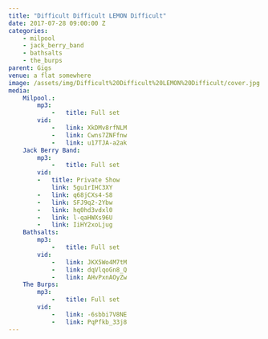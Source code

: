 ```yaml
---
title: "Difficult Difficult LEMON Difficult"
date: 2017-07-28 09:00:00 Z
categories:
    - milpool
    - jack_berry_band
    - bathsalts
    - the_burps
parent: Gigs
venue: a flat somewhere
image: /assets/img/Difficult%20Difficult%20LEMON%20Difficult/cover.jpg
media:
    Milpool.:
        mp3:
            -   title: Full set
        vid:
            -   link: XkDMv8rfNLM
            -   link: Cwns7ZNFfnw
            -   link: u17TJA-a2ak
    Jack Berry Band:
        mp3:
            -   title: Full set
        vid:
        -   title: Private Show
            link: 5gu1rIHC3XY
        -   link: q68jCXs4-S8
        -   link: SFJ9q2-2Ybw
        -   link: hq0hd3vdxl0
        -   link: l-qaHWXs96U
        -   link: IiHY2xoLjug
    Bathsalts:
        mp3:
            -   title: Full set
        vid:
            -   link: JKX5Wo4M7tM
            -   link: dqVlqoGn8_Q
            -   link: AHvPxnAOyZw
    The Burps:
        mp3:
            -   title: Full set
        vid:
            -   link: -6sbbi7V8NE
            -   link: PqPfkb_33j8
---
```


